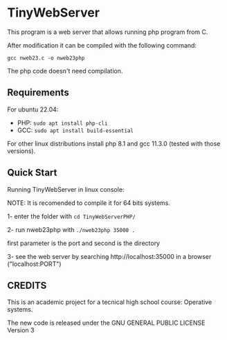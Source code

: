 # TinyWebServer

This program is a web server that allows running php program from C.

After modification it can be compiled with the following command: 
```
gcc nweb23.c -o nweb23php
```
The php code doesn't need compilation.

## Requirements

For ubuntu 22.04: 
 * PHP: `sudo apt install php-cli`
 * GCC: `sudo apt install build-essential`

For other linux distributions install php 8.1 and gcc 11.3.0  (tested with those versions).

## Quick Start

Running TinyWebServer in linux console:

NOTE: It is recomended to compile it for 64 bits systems.

1- enter the folder with `cd TinyWebServerPHP/`

2- run nweb23php with `./nweb23php 35000 .`

first parameter is the port and second is the directory

3- see the web server by searching http://localhost:35000 in a browser ("localhost:PORT") 

## CREDITS 

This is an academic project for a tecnical high school course: Operative systems.

The new code is released under the GNU GENERAL PUBLIC LICENSE Version 3
